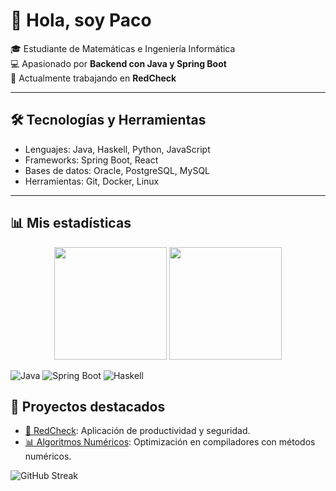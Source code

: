# 👋 Hola, soy Paco

🎓 Estudiante de Matemáticas e Ingeniería Informática  
💻 Apasionado por **Backend con Java y Spring Boot**  
🚀 Actualmente trabajando en **RedCheck**

---

## 🛠️ Tecnologías y Herramientas
- Lenguajes: Java, Haskell, Python, JavaScript
- Frameworks: Spring Boot, React
- Bases de datos: Oracle, PostgreSQL, MySQL
- Herramientas: Git, Docker, Linux

---

## 📊 Mis estadísticas
<p align="center">
  <img src="https://github-readme-stats.vercel.app/api?username=Pacolias&show_icons=true&theme=tokyonight" height="180em"/>
  <img src="https://github-readme-stats.vercel.app/api/top-langs/?username=Pacolias&layout=compact&theme=tokyonight" height="180em"/>
</p>

![Java](https://img.shields.io/badge/Java-ED8B00?style=for-the-badge&logo=openjdk&logoColor=white)
![Spring Boot](https://img.shields.io/badge/Spring_Boot-6DB33F?style=for-the-badge&logo=springboot&logoColor=white)
![Haskell](https://img.shields.io/badge/Haskell-5D4F85?style=for-the-badge&logo=haskell&logoColor=white)

## 🚀 Proyectos destacados
- [🔐 RedCheck](https://github.com/TU_USUARIO/RedCheck): Aplicación de productividad y seguridad.
- [📊 Algoritmos Numéricos](https://github.com/TU_USUARIO/optimizacion-compiladores): Optimización en compiladores con métodos numéricos.

![GitHub Streak](https://streak-stats.demolab.com?user=Pacolias&theme=tokyonight&date_format=j%20M%5B%20Y%5D)


<!-- ## Hi there 👋
-->

<!--
**Pacolias/Pacolias** is a ✨ _special_ ✨ repository because its `README.md` (this file) appears on your GitHub profile.

Here are some ideas to get you started:

- 🔭 I’m currently working on ...
- 🌱 I’m currently learning ...
- 👯 I’m looking to collaborate on ...
- 🤔 I’m looking for help with ...
- 💬 Ask me about ...
- 📫 How to reach me: ...
- 😄 Pronouns: ...
- ⚡ Fun fact: ...
-->
